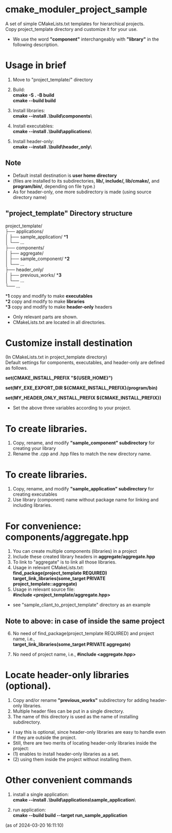 # cmake_moduler_project_sample
A set of simple CMakeLists.txt templates for hierarchical projects.  
Copy project_template directory and customize it for your use.  
* We use the word **"component"** interchangeably with **"library"** in the following description.  

# Usage in brief
1. Move to "project_template/" directory  
   
2. Build:  
**cmake -S . -B build**   
**cmake --build build**  
  
3. Install libraries:  
**cmake --install .\build\components**\   
  
4. Install executables:  
**cmake --install .\build\applications**\  
  
5. Install header-only:  
**cmake --install .\build\header_only**\  
  
## Note
* Default install destination is **user home directory**  
* (files are installed to its subdirectories, **lib/, include/, lib/cmake/,** and **program/bin/**, depending on file type.)  
* As for header-only, one more subdirectory is made (using source directory name)  


## "project_template" Directory structure

project_template/  
├── applications/  
│   ├── sample_application/  ***1**     
│   └── ...  
├── components/  
│   ├── aggregate/  
│   ├── sample_component/  ***2**   
│   └── ...  
├── header_only/  
│   ├── previous_works/  ***3**    
│   └── ...  
└── ...  
  
***1** copy and modify to make **executables**  
***2** copy and modify to make **libraries**  
***3** copy and modify to make **header-only** headers   
* Only relevant parts are shown.  
* CMakeLists.txt are located in all directories.  


# Customize install destination
(In CMakeLists.txt in project_template directory)  
Default settings for components, executables, and header-only are defined as follows.  
  
**set(CMAKE_INSTALL_PREFIX "${USER_HOME}")**   
  
**set(MY_EXE_EXPORT_DIR ${CMAKE_INSTALL_PREFIX}/program/bin)**  
  
**set(MY_HEADER_ONLY_INSTALL_PREFIX ${CMAKE_INSTALL_PREFIX})**  
  
* Set the above three variables according to your project.  


# To create libraries.  
1. Copy, rename, and modify **"sample_component" subdirectory** for creating your library  
2. Rename the .cpp and .hpp files to match the new directory name.  


# To create libraries.  
1. Copy, rename, and modify **"sample_application" subdirectory** for creating executables 
2. Use library (component) name without package name for linking and including libraries. 


# For convenience: components/aggregate.hpp
1. You can create multiple components (libraries) in a project   
2. Include these created library headers in **aggregate/aggregate.hpp**  
3. To link to "aggregate" is to link all those libraries.
4. Usage in relevant CMakeLists.txt:   
         **find_package(project_template REQUIRED)**   
         **target_link_libraries(some_target PRIVATE project_template::aggregate)**   
5. Usage in relevant source file:   
       **#include <project_template/aggregate.hpp>** 

* see "sample_cliant_to_project_template" directory as an example

## Note to above: in case of inside the same project  
6. No need of find_package(project_template REQUIRED) and project name, i.e.,  
       **target_link_libraries(some_target PRIVATE aggregate)**

7. No need of project name, i.e., 
       **#include <aggregate.hpp>**  

# Locate header-only libraries (optional).  
1. Copy and/or rename **"previous_works"** subdirectory for adding header-only libraries.  
2. Multiple header files can be put in a single directory.  
3. The name of this directory is used as the name of installing subdirectory.   

* I say this is optional, since header-only libraries are easy to handle even if they are outside the project.  
* Still, there are two merits of locating header-only libraries inside the project:  
* (1) enables to install header-only libraries as a set.  
* (2) using them inside the project without installing them.  

# Other convenient commands
1. install a single application:   
**cmake --install .\build\applications\sample_application**\  

2. run application:   
**cmake --build build --target run_sample_application**  

(as of 2024-03-20 16:11:10)